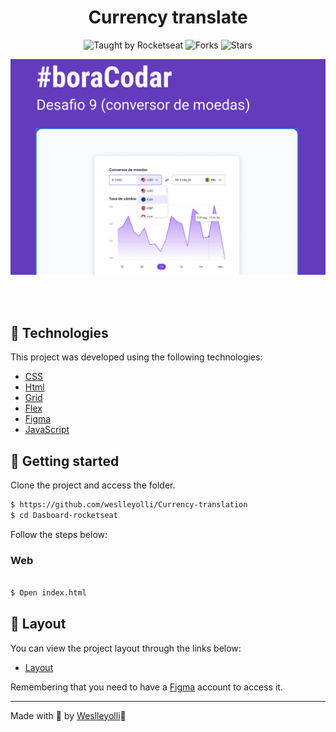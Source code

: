 <h1 align="center">Currency translate</h1>
<p align="center">
  <img src="https://img.shields.io/static/v1?label=Taught%20by&message=Rocketseat&color=white&labelColor=8257E5" alt="Taught by Rocketseat">
  <img src="https://img.shields.io/github/forks/weslleyolli/currency-translation?label=forks&message=MIT&color=white&labelColor=8257E5" alt="Forks">
  <img src="https://img.shields.io/github/stars/weslleyolli/currency-translation?label=stars&message=MIT&color=white&labelColor=8257E5" alt="Stars">
</p>
<p align="center">
    <img src="./.github/preview.png" alt="Preview">
</p>


<br>
<br>

## 🧪 Technologies

This project was developed using the following technologies:

- [CSS](https://developer.mozilla.org/pt-BR/docs/Web/CSS)
- [Html](https://developer.mozilla.org/pt-BR/docs/Web/HTML)
- [Grid](https://www.origamid.com/projetos/css-grid-layout-guia-completo/)
- [Flex](https://origamid.com/projetos/flexbox-guia-completo/)
- [Figma](https://www.figma.com/)
- [JavaScript](https://developer.mozilla.org/en-US/docs/Web/JavaScript)





## 🚀 Getting started
Clone the project and access the folder.

```bash
$ https://github.com/weslleyolli/Currency-translation
$ cd Dasboard-rocketseat
```

Follow the steps below:

### Web

```bash

$ Open index.html
```

## 🔖 Layout

You can view the project layout through the links below:

- [Layout](<https://www.figma.com/file/i937umRzYcV5XN61s1aCQS/%23boraCodar---Desafio-9-(Community)?node-id=1%3A5&t=M5PiP7JWkernZcmN-0>)

Remembering that you need to have a [Figma](http://figma.com/) account to access it.

---

Made with 💜 by [Weslleyolli](https://github.com/weslleyolli)👋
